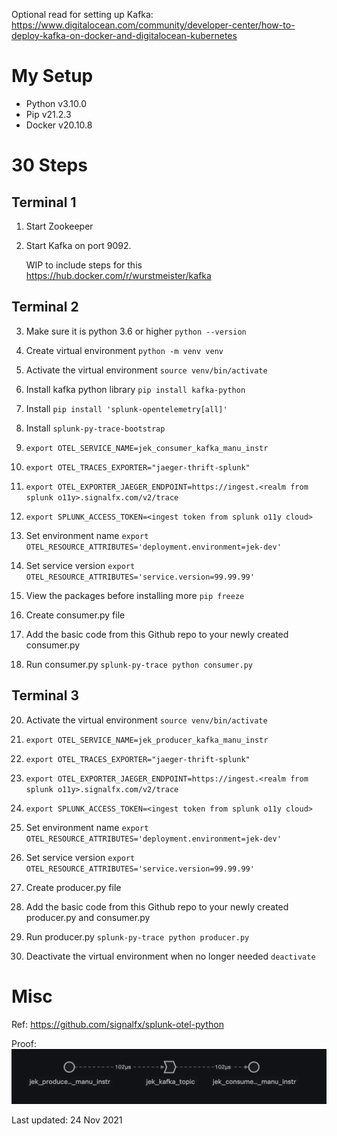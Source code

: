 Optional read for setting up Kafka: https://www.digitalocean.com/community/developer-center/how-to-deploy-kafka-on-docker-and-digitalocean-kubernetes

# My Setup
- Python v3.10.0
- Pip v21.2.3
- Docker v20.10.8

# 30 Steps
## Terminal 1
1. Start Zookeeper
    

2. Start Kafka on port 9092. 
   
   WIP to include steps for this
   https://hub.docker.com/r/wurstmeister/kafka


## Terminal 2
    

3. Make sure it is python 3.6 or higher `python --version`


4. Create virtual environment `python -m venv venv`


5. Activate the virtual environment `source venv/bin/activate`


6. Install kafka python library `pip install kafka-python`


7. Install `pip install 'splunk-opentelemetry[all]'` 


8. Install `splunk-py-trace-bootstrap`


9. `export OTEL_SERVICE_NAME=jek_consumer_kafka_manu_instr`


10. `export OTEL_TRACES_EXPORTER="jaeger-thrift-splunk"`


11. `export OTEL_EXPORTER_JAEGER_ENDPOINT=https://ingest.<realm from splunk o11y>.signalfx.com/v2/trace`


12. `export SPLUNK_ACCESS_TOKEN=<ingest token from splunk o11y cloud>`


13. Set environment name `export OTEL_RESOURCE_ATTRIBUTES='deployment.environment=jek-dev'`
   

14. Set service version `export OTEL_RESOURCE_ATTRIBUTES='service.version=99.99.99'`


15. View the packages before installing more `pip freeze`


16. Create consumer.py file


17. Add the basic code from this Github repo to your newly created consumer.py


18. Run consumer.py `splunk-py-trace python consumer.py`


## Terminal 3

20. Activate the virtual environment `source venv/bin/activate`


21. `export OTEL_SERVICE_NAME=jek_producer_kafka_manu_instr`


22. `export OTEL_TRACES_EXPORTER="jaeger-thrift-splunk"`


23. `export OTEL_EXPORTER_JAEGER_ENDPOINT=https://ingest.<realm from splunk o11y>.signalfx.com/v2/trace`


24. `export SPLUNK_ACCESS_TOKEN=<ingest token from splunk o11y cloud>`


25. Set environment name `export OTEL_RESOURCE_ATTRIBUTES='deployment.environment=jek-dev'`
   

26. Set service version `export OTEL_RESOURCE_ATTRIBUTES='service.version=99.99.99'`


27. Create producer.py file


28. Add the basic code from this Github repo to your newly created producer.py and consumer.py


29. Run producer.py `splunk-py-trace python producer.py`


30. Deactivate the virtual environment when no longer needed `deactivate`


# Misc

Ref: https://github.com/signalfx/splunk-otel-python

Proof: ![proof](proof.png "working proof")

Last updated: 24 Nov 2021